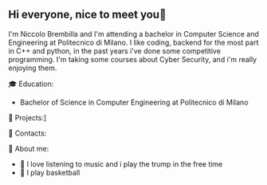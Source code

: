 <h2>Hi everyone, nice to meet you👋</h2>
I'm Niccolo Brembilla and I'm attending a bachelor in Computer Science and Engineering at Politecnico di Milano. 
I like coding, backend for the most part in C++ and python, in the past years i've done some competitive programming.
I'm taking some courses about Cyber Security, and i'm really enjoying them.
<ul>
</ul>
🎓 Education:
<ul>
  <li>Bachelor of Science in Computer Engineering  at Politecnico di Milano</li>

</ul>
📌 Projects:]
<ul>
</ul>
📢 Contacts:
<ul>
</ul>
👦 About me:
<ul>
  <li>🎵 I love listening to music and i play the trump in the free time</li>
  <li>🏀 I play basketball</li>
</ul>
